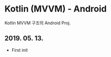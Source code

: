 Kotlin (MVVM) - Android
======================

Kotlin MVVM 구조의 Android Proj.



## 2019. 05. 13.
- First init 
